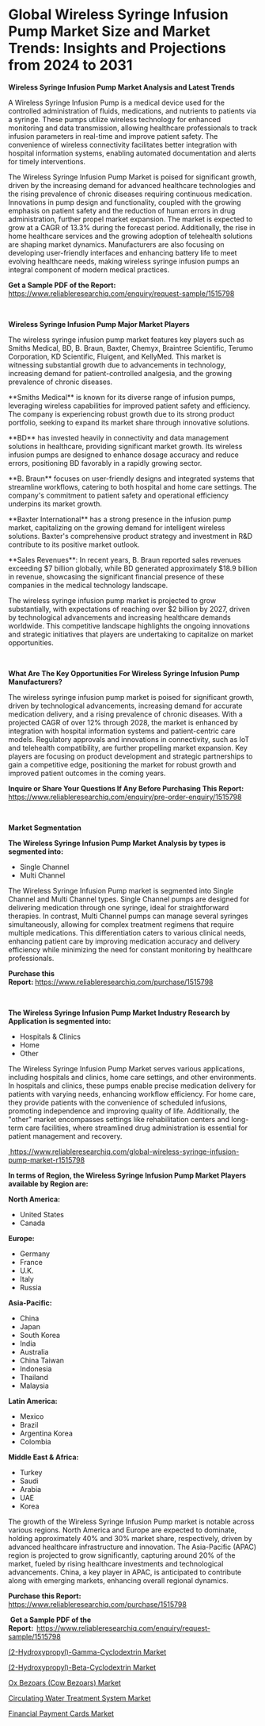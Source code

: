 <p><h1>Global Wireless Syringe Infusion Pump Market Size and Market Trends: Insights and Projections from 2024 to 2031</h1></p><p><strong>Wireless Syringe Infusion Pump Market Analysis and Latest Trends</strong></p>
<p><p>A Wireless Syringe Infusion Pump is a medical device used for the controlled administration of fluids, medications, and nutrients to patients via a syringe. These pumps utilize wireless technology for enhanced monitoring and data transmission, allowing healthcare professionals to track infusion parameters in real-time and improve patient safety. The convenience of wireless connectivity facilitates better integration with hospital information systems, enabling automated documentation and alerts for timely interventions.</p><p>The Wireless Syringe Infusion Pump Market is poised for significant growth, driven by the increasing demand for advanced healthcare technologies and the rising prevalence of chronic diseases requiring continuous medication. Innovations in pump design and functionality, coupled with the growing emphasis on patient safety and the reduction of human errors in drug administration, further propel market expansion. The market is expected to grow at a CAGR of 13.3% during the forecast period. Additionally, the rise in home healthcare services and the growing adoption of telehealth solutions are shaping market dynamics. Manufacturers are also focusing on developing user-friendly interfaces and enhancing battery life to meet evolving healthcare needs, making wireless syringe infusion pumps an integral component of modern medical practices.</p></p>
<p><strong>Get a Sample PDF of the Report:&nbsp;</strong> <a href="https://www.reliableresearchiq.com/enquiry/request-sample/1515798?utm_campaign=104&utm_medium=2&utm_source=Github&utm_content=ia&utm_term=27102024&utm_id=wireless-syringe-infusion-pump">https://www.reliableresearchiq.com/enquiry/request-sample/1515798</a></p>
<p>&nbsp;</p>
<p><strong>Wireless Syringe Infusion Pump Major Market Players</strong></p>
<p><p>The wireless syringe infusion pump market features key players such as Smiths Medical, BD, B. Braun, Baxter, Chemyx, Braintree Scientific, Terumo Corporation, KD Scientific, Fluigent, and KellyMed. This market is witnessing substantial growth due to advancements in technology, increasing demand for patient-controlled analgesia, and the growing prevalence of chronic diseases.</p><p>**Smiths Medical** is known for its diverse range of infusion pumps, leveraging wireless capabilities for improved patient safety and efficiency. The company is experiencing robust growth due to its strong product portfolio, seeking to expand its market share through innovative solutions.</p><p>**BD** has invested heavily in connectivity and data management solutions in healthcare, providing significant market growth. Its wireless infusion pumps are designed to enhance dosage accuracy and reduce errors, positioning BD favorably in a rapidly growing sector.</p><p>**B. Braun** focuses on user-friendly designs and integrated systems that streamline workflows, catering to both hospital and home care settings. The company's commitment to patient safety and operational efficiency underpins its market growth.</p><p>**Baxter International** has a strong presence in the infusion pump market, capitalizing on the growing demand for intelligent wireless solutions. Baxter's comprehensive product strategy and investment in R&D contribute to its positive market outlook.</p><p>**Sales Revenues**: In recent years, B. Braun reported sales revenues exceeding $7 billion globally, while BD generated approximately $18.9 billion in revenue, showcasing the significant financial presence of these companies in the medical technology landscape.</p><p>The wireless syringe infusion pump market is projected to grow substantially, with expectations of reaching over $2 billion by 2027, driven by technological advancements and increasing healthcare demands worldwide. This competitive landscape highlights the ongoing innovations and strategic initiatives that players are undertaking to capitalize on market opportunities.</p></p>
<p>&nbsp;</p>
<p><strong>What Are The Key Opportunities For Wireless Syringe Infusion Pump Manufacturers?</strong></p>
<p><p>The wireless syringe infusion pump market is poised for significant growth, driven by technological advancements, increasing demand for accurate medication delivery, and a rising prevalence of chronic diseases. With a projected CAGR of over 12% through 2028, the market is enhanced by integration with hospital information systems and patient-centric care models. Regulatory approvals and innovations in connectivity, such as IoT and telehealth compatibility, are further propelling market expansion. Key players are focusing on product development and strategic partnerships to gain a competitive edge, positioning the market for robust growth and improved patient outcomes in the coming years.</p></p>
<p><strong>Inquire or Share Your Questions If Any Before Purchasing This Report:</strong> <a href="https://www.reliableresearchiq.com/enquiry/pre-order-enquiry/1515798?utm_campaign=104&utm_medium=2&utm_source=Github&utm_content=ia&utm_term=27102024&utm_id=wireless-syringe-infusion-pump">https://www.reliableresearchiq.com/enquiry/pre-order-enquiry/1515798</a></p>
<p>&nbsp;</p>
<p><strong>Market Segmentation</strong></p>
<p><strong>The Wireless Syringe Infusion Pump Market Analysis by types is segmented into:</strong></p>
<p><ul><li>Single Channel</li><li>Multi Channel</li></ul></p>
<p><p>The Wireless Syringe Infusion Pump market is segmented into Single Channel and Multi Channel types. Single Channel pumps are designed for delivering medication through one syringe, ideal for straightforward therapies. In contrast, Multi Channel pumps can manage several syringes simultaneously, allowing for complex treatment regimens that require multiple medications. This differentiation caters to various clinical needs, enhancing patient care by improving medication accuracy and delivery efficiency while minimizing the need for constant monitoring by healthcare professionals.</p></p>
<p><strong>Purchase this Report:&nbsp;</strong><a href="https://www.reliableresearchiq.com/purchase/1515798?utm_campaign=104&utm_medium=2&utm_source=Github&utm_content=ia&utm_term=27102024&utm_id=wireless-syringe-infusion-pump">https://www.reliableresearchiq.com/purchase/1515798</a></p>
<p>&nbsp;</p>
<p><strong>The Wireless Syringe Infusion Pump Market Industry Research by Application is segmented into:</strong></p>
<p><ul><li>Hospitals & Clinics</li><li>Home</li><li>Other</li></ul></p>
<p><p>The Wireless Syringe Infusion Pump Market serves various applications, including hospitals and clinics, home care settings, and other environments. In hospitals and clinics, these pumps enable precise medication delivery for patients with varying needs, enhancing workflow efficiency. For home care, they provide patients with the convenience of scheduled infusions, promoting independence and improving quality of life. Additionally, the "other" market encompasses settings like rehabilitation centers and long-term care facilities, where streamlined drug administration is essential for patient management and recovery.</p></p>
<p><a href="https://www.reliableresearchiq.com/global-wireless-syringe-infusion-pump-market-r1515798?utm_campaign=104&utm_medium=2&utm_source=Github&utm_content=ia&utm_term=27102024&utm_id=wireless-syringe-infusion-pump">&nbsp;https://www.reliableresearchiq.com/global-wireless-syringe-infusion-pump-market-r1515798</a></p>
<p><strong>In terms of Region, the Wireless Syringe Infusion Pump Market Players available by Region are:</strong></p>
<p>
    <p> <strong> North America: </strong>
        <ul>
            <li>United States</li>
            <li>Canada</li>
        </ul>
        </p> 
    <p> <strong> Europe: </strong>
        <ul>
            <li>Germany</li>
            <li>France</li>
            <li>U.K.</li>
            <li>Italy</li>
            <li>Russia</li>
        </ul>
        </p> 
    <p> <strong> Asia-Pacific: </strong>
        <ul>
            <li>China</li>
            <li>Japan</li>
            <li>South Korea</li>
            <li>India</li>
            <li>Australia</li>
            <li>China Taiwan</li>
            <li>Indonesia</li>
            <li>Thailand</li>
            <li>Malaysia</li>
        </ul>
        </p> 
    <p> <strong> Latin America: </strong>
        <ul>
            <li>Mexico</li>
            <li>Brazil</li>
            <li>Argentina Korea</li>
            <li>Colombia</li>
        </ul>
        </p> 
    <p> <strong> Middle East & Africa: </strong>
        <ul>
            <li>Turkey</li>
            <li>Saudi</li>
            <li>Arabia</li>
            <li>UAE</li>
            <li>Korea</li>
        </ul>
    </p>
    </p>
<p><p>The growth of the Wireless Syringe Infusion Pump market is notable across various regions. North America and Europe are expected to dominate, holding approximately 40% and 30% market share, respectively, driven by advanced healthcare infrastructure and innovation. The Asia-Pacific (APAC) region is projected to grow significantly, capturing around 20% of the market, fueled by rising healthcare investments and technological advancements. China, a key player in APAC, is anticipated to contribute along with emerging markets, enhancing overall regional dynamics.</p></p>
<p><strong>Purchase this Report: </strong><a href="https://www.reliableresearchiq.com/purchase/1515798?utm_campaign=104&utm_medium=2&utm_source=Github&utm_content=ia&utm_term=27102024&utm_id=wireless-syringe-infusion-pump">https://www.reliableresearchiq.com/purchase/1515798</a></p>
<p>&nbsp;<strong>Get a Sample PDF of the Report:&nbsp;&nbsp;</strong><a href="https://www.reliableresearchiq.com/enquiry/request-sample/1515798?utm_campaign=104&utm_medium=2&utm_source=Github&utm_content=ia&utm_term=27102024&utm_id=wireless-syringe-infusion-pump">https://www.reliableresearchiq.com/enquiry/request-sample/1515798</a></p>
<p><strong></strong></p>
<p><p><a href="https://github.com/rozh43oreder/Market-Research-Report-List-1/blob/main/2-hydroxypropyl-gamma-cyclodextrin-market.md?utm_campaign=104&utm_medium=2&utm_source=Github&utm_content=ia&utm_term=27102024&utm_id=wireless-syringe-infusion-pump">(2-Hydroxypropyl)-Gamma-Cyclodextrin Market</a></p><p><a href="https://github.com/halkoitweden3/Market-Research-Report-List-1/blob/main/2-hydroxypropyl-beta-cyclodextrin-market.md?utm_campaign=104&utm_medium=2&utm_source=Github&utm_content=ia&utm_term=27102024&utm_id=wireless-syringe-infusion-pump">(2-Hydroxypropyl)-Beta-Cyclodextrin Market</a></p><p><a href="https://www.linkedin.com/pulse/ox-bezoars-cow-market-outlook-current-assessment-future-yzasc?utm_campaign=104&utm_medium=2&utm_source=Github&utm_content=ia&utm_term=27102024&utm_id=wireless-syringe-infusion-pump">Ox Bezoars (Cow Bezoars) Market</a></p><p><a href="https://issuu.com/reportprime-2/docs/circulating-water-treatment-system-_86b4863c906546?utm_campaign=104&utm_medium=2&utm_source=Github&utm_content=ia&utm_term=27102024&utm_id=wireless-syringe-infusion-pump">Circulating Water Treatment System Market</a></p><p><a href="https://www.linkedin.com/pulse/competitive-intelligence-financial-payment-cards-market-key-players-jg6bc?utm_campaign=104&utm_medium=2&utm_source=Github&utm_content=ia&utm_term=27102024&utm_id=wireless-syringe-infusion-pump">Financial Payment Cards Market</a></p></p>